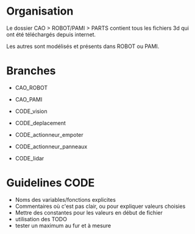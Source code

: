 # Organisation

Le dossier CAO > ROBOT/PAMI > PARTS contient tous les fichiers 3d qui ont été téléchargés depuis internet. 

Les autres sont modélisés et présents dans ROBOT ou PAMI.

# Branches

- CAO_ROBOT
- CAO_PAMI


- CODE_vision
- CODE_deplacement
- CODE_actionneur_empoter
- CODE_actionneur_panneaux
- CODE_lidar


# Guidelines CODE

- Noms des variables/fonctions explicites
- Commentaires où c'est pas clair, ou pour expliquer valeurs choisies
- Mettre des constantes pour les valeurs en début de fichier
- utilisation des TODO
- tester un maximum au fur et à mesure